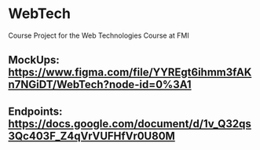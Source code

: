 # WebTech
Course Project for the Web Technologies Course at FMI

## MockUps: https://www.figma.com/file/YYREgt6ihmm3fAKn7NGiDT/WebTech?node-id=0%3A1

## Endpoints: https://docs.google.com/document/d/1v_Q32qs3Qc403F_Z4qVrVUFHfVr0U80M
